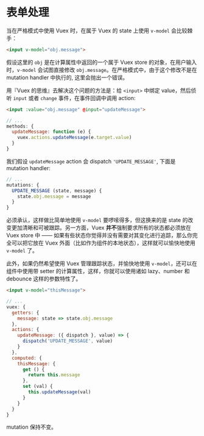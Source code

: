 # 表单处理

当在严格模式中使用 Vuex 时，在属于 Vuex 的 state 上使用 `v-model` 会比较棘手：

``` html
<input v-model="obj.message">
```

假设这里的 `obj` 是在计算属性中返回的一个属于 Vuex store 的对象，在用户输入时，`v-model` 会试图直接修改 `obj.message`。在严格模式中，由于这个修改不是在 mutation handler 中执行的, 这里会抛出一个错误。

用『Vuex 的思维』去解决这个问题的方法是：给 `<input>` 中绑定 value，然后侦听 `input` 或者 `change` 事件，在事件回调中调用 action:

``` html
<input :value="obj.message" @input="updateMessage">
```
``` js
// ...
methods: {
  updateMessage: function (e) {
    vuex.actions.updateMessage(e.target.value)
  }
}
```

我们假设 `updateMessage` action 会 dispatch `'UPDATE_MESSAGE'`, 下面是 mutation handler:

``` js
// ...
mutations: {
  UPDATE_MESSAGE (state, message) {
    state.obj.message = message
  }
}
```

必须承认，这样做比简单地使用 `v-model` 要啰嗦得多，但这换来的是 state 的改变更加清晰和可被跟踪。另一方面，Vuex **并不**强制要求所有的状态都必须放在 Vuex store 中 —— 如果有些状态你觉得并没有需要对其变化进行追踪，那么你完全可以把它放在 Vuex 外面（比如作为组件的本地状态），这样就可以愉快地使用 `v-model` 了。

此外，如果仍然希望使用 Vuex 管理跟踪状态，并愉快地使用 `v-model`，还可以在组件中使用带 setter 的计算属性，这样，你就可以使用诸如 lazy、number 和 debounce 这样的参数特性了。

``` html
<input v-model="thisMessage">
```
``` js
// ...
vuex: {
  getters: {
    message: state => state.obj.message
  },
  actions: {
    updateMessage: ({ dispatch }, value) => {
      dispatch('UPDATE_MESSAGE', value)
    }
  },
  computed: {
    thisMessage: {
      get () {
        return this.message
      },
      set (val) {
        this.updateMessage(val)
      }
    }
  }
}
```

mutation 保持不变。

